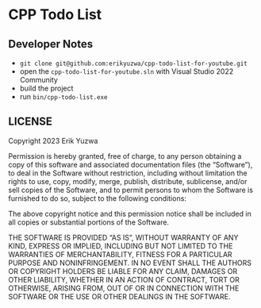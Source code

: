 # CPP Todo List

## Developer Notes

- `git clone git@github.com:erikyuzwa/cpp-todo-list-for-youtube.git`
- open the `cpp-todo-list-for-youtube.sln` with Visual Studio 2022 Community
- build the project
- run `bin/cpp-todo-list.exe`



## LICENSE

Copyright 2023 Erik Yuzwa

Permission is hereby granted, free of charge, to any person obtaining a copy of this software and associated documentation files (the “Software”), to deal in the Software without restriction, including without limitation the rights to use, copy, modify, merge, publish, distribute, sublicense, and/or sell copies of the Software, and to permit persons to whom the Software is furnished to do so, subject to the following conditions:

The above copyright notice and this permission notice shall be included in all copies or substantial portions of the Software.

THE SOFTWARE IS PROVIDED “AS IS”, WITHOUT WARRANTY OF ANY KIND, EXPRESS OR IMPLIED, INCLUDING BUT NOT LIMITED TO THE WARRANTIES OF MERCHANTABILITY, FITNESS FOR A PARTICULAR PURPOSE AND NONINFRINGEMENT. IN NO EVENT SHALL THE AUTHORS OR COPYRIGHT HOLDERS BE LIABLE FOR ANY CLAIM, DAMAGES OR OTHER LIABILITY, WHETHER IN AN ACTION OF CONTRACT, TORT OR OTHERWISE, ARISING FROM, OUT OF OR IN CONNECTION WITH THE SOFTWARE OR THE USE OR OTHER DEALINGS IN THE SOFTWARE.